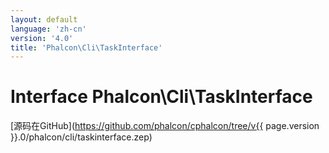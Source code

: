 ```yaml
---
layout: default
language: 'zh-cn'
version: '4.0'
title: 'Phalcon\Cli\TaskInterface'
---
```


# Interface **Phalcon\Cli\TaskInterface**

[源码在GitHub](https://github.com/phalcon/cphalcon/tree/v{{ page.version }}.0/phalcon/cli/taskinterface.zep)